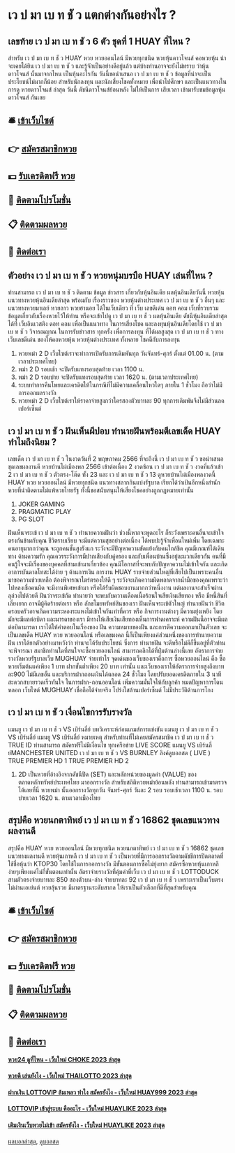 # เว ป มา เบ ท ชั ว แตกต่างกันอย่างไร ?
## เลขท้าย เว ป มา เบ ท ชั ว 6 ตัว ชุดที่ 1 HUAY ที่ไหน ?
สำหรับ เว ป มา เบ ท ชั ว HUAY หวย หวยออนไลน์ มีหวยทุกชนิด หวยหุ้นดาวโจนส์ คอหวยหุ้น น่าจะเคยได้ยิน เว ป มา เบ ท ชั ว และรู้จักเป็นอย่างดีอยู่แล้ว แต่บ้างท่านอาจจะยังไม่ทราบ ว่าหุ้นดาวโจนส์ นั้นมาจากไหน เป็นหุ้นอะไรกัน วันนี้ขอนำเสนอ เว ป มา เบ ท ชั ว ข้อมูลที่น่าจะเป็นประโยชน์ไม่มากก็น้อย สำหรับนักลงทุน และนักเสี่ยงโชคทั้งหมาย เพื่อนำไปศึกษา และเป็นแนวทางในการดู หวยดาวโจนส์ ล่าสุด วันนี้ ดัชนีดาวโจนส์ย้อนหลัง ไม่ให้เป็นการ เสียเวลา เข้ามารับชมข้อมูลหุ้นดาวโจนส์ กันเลย

## 🛎 [เข้าเว็บไซต์](https://bit.ly/3BG5bNw)
## 👉 [สมัครสมาชิกหวย](https://bit.ly/3BG5bNw)
## 💵 [รับเครดิตฟรี หวย](https://bit.ly/3C3mvgS)
## 👑 [ติดตามโปรโมชั่น](https://bit.ly/3C3mvgS)
## 📋 [ติดตามผลหวย](https://bit.ly/3C3mvgS)
## 📱 [ติดต่อเรา](https://bit.ly/3C3mvgS)

## ตัวอย่าง เว ป มา เบ ท ชั ว หวยหนุ่มบรบือ HUAY เล่นที่ไหน ?
ท่านสามารถ เว ป มา เบ ท ชั ว ติดตาม ข้อมูล ข่าวสาร เกี่ยวกับหุ้นอินเดีย ผลหุ้นอินเดียวันนี้ หวยหุ้น แนวทางหวยหุ้นอินเดียล่าสุด พร้อมกับ
เรื่องราวของ หวยหุ้นต่างประเทศ เว ป มา เบ ท ชั ว อื่นๆ และแนวทางหวยมาเลย์ หวยลาว หวยฮานอย ได้ในเว็บเดียว ที่ เว็บ เลขดีเด่น ดอท คอม เว็บที่รวบรวมข้อมูลเกี่ยวกับเรื่องหวยไว้ให้ท่าน หรือจะเข้าไปดู เว ป มา เบ ท ชั ว ผลหุ้นอินเดีย ดัชนีหุ้นอินเดียล่าสุด ได้ที่ เว็บอินเวสติง ดอท คอม เพื่อเป็นแนวทาง ในการเสี่ยงโชค และลงทุนหุ้นอินเดียโดยใช้ เว ป มา เบ ท ชั ว วิจารณญาณ ในการรับข่าวสาร ทุกครั้ง เพื่อการลงทุน ที่ได้ผลสูงสุด เว ป มา เบ ท ชั ว ทางเว็บเลขดีเด่น ของให้คอหวยหุ้น หวยหุ้นต่างประเทศ ทั้งหลาย โชคดีกับการลงทุน
1. หวยพม่า 2 D เว็บไซต์เราจะทำการเปิดรับการเดิมพันทุก วันจันทร์-ศุกร์ ตั้งแต่ 01.00 น. (ตามเวลาประเทศไทย)
2. พม่า 2 D รอบเช้า จะปิดรับแทงรอบสุดท้าย เวลา 1100 น.
3. พม่า 2 D รอบบ่าย จะปิดรับแทงรอบสุดท้าย เวลา 1620 น. (ตามเวลาประเทศไทย)
4. ระบบทำการคืนโพยและเครดิตให้ในกรณีที่ไม่มีความเคลื่อนไหวใดๆ ภายใน 1 ชั่วโมง ถือว่าไม่มีการออกผลรางวัล
5. หวยพม่า 2 D เว็บไซต์เราให้ราคาจ่ายสูงกว่าใครสองตัวบาทละ 90 ทุกการเดิมพันจึงไม่มีส่วนลดเปอร์เซ็นต์

## เว ป มา เบ ท ชั ว ฝันเห็นผีปอบ ทำนายฝันพร้อมตีเลขเด็ด HUAY ทำไมถึงนิยม ?
เลขเด็ด เว ป มา เบ ท ชั ว ในงวดวันที่ 2 พฤษภาคม 2566 ที่จะถึงนี้ เว ป มา เบ ท ชั ว ขอนำเสนอชุดเลขผลงานดี หวยบ้านไผ่เมืองพล 2566 เข้าต่อเนื่อง 2 งวดซ้อน เว ป มา เบ ท ชั ว งวดที่แล้วเข้า 2 เว ป มา เบ ท ชั ว ตัวตรง-โต๊ด ทั้ง 23 และ เว ป มา เบ ท ชั ว 13 ดูหวยบ้านไผ่เมืองพลงวดนี้ HUAY หวย หวยออนไลน์ มีหวยทุกชนิด แนวทางสลากกินแบ่งรัฐบาล เรียกได้ว่าเป้นอีกหนึ่งสำนักหวยที่น่าติดตามไม่แพ้หวยไทยรัฐ ทั้งนี้ขอสนับสนุนให้เสี่ยงโชคอย่างถูกกฎหมายเท่านั้น
1. JOKER GAMING
2. PRAGMATIC PLAY
3. PG SLOT

ฝันเห็นจระเข้ เว ป มา เบ ท ชั ว ทำนายความฝันว่า ช่วงนี้หากจะพูดอะไร ก็ระวังเพราะคนอื่นจะเข้าใจตรงกันข้ามกับคุณ ชีวิตราบเรียบ จะมีแต่ความสุขอย่างต่อเนื่อง ได้พบปะรู้จักเพื่อนใหม่เพิ่ม โดยเฉพาะคนอายุมากกว่าคุณ จะถูกคนชั้นสูงรังแก ระวังจะมีปัญหาความขัดแย้งกับคนใกล้ชิด คุณมีเกณฑ์ได้เดินทาง
ด้านความรัก คุณควรระวังการมีปากเสียงกับคู่ครอง และกับเพื่อนบ้านซึ่งอยู่ละแวกเดียวกัน คนที่มีคนรู้ใจจะมีเรื่องของบุคคลที่สามเข้ามาเกี่ยวข้อง คุณมีโอกาสที่จะพบกับปัญหาความไม่เข้าใจกัน และเกิดอาการบันดาลโทสะได้ง่าย ๆ
ด้านการเงิน การงาน HUAY รายจ่ายส่วนใหญ่ที่เสียไปเป็นเพราะคนอื่นมาขอความช่วยเหลือ ต้องพิจารณาไตร่ตรองให้ดี ๆ ระวังจะเกิดความผิดพลาดจากน้ำมือของคุณเพราะว่าไปหลงเชื่อคนผิด จะมีงานพิเศษเข้ามา หรือได้รับผิดชอบงานมากกว่าหนึ่งงาน แต่ผลงานจะสำเร็จผ่านลุล่วงไปด้วยดี
ฝันว่าจระเข้กัด ทำนายว่า จะพบกับความเดือดเนื้อร้อนใจเสียเงินเสียทอง หรือ มีหนี้สินที่เลี่ยงยาก อาจมีผู้คิดร้ายต่อเรา หรือ ลักขโมยทรัพย์สินของเรา
ฝันเห็นจระเข้ตัวใหญ่ ทำนายฝันว่า ชีวิตครอบครัวอาจเกิดความระหองระแหงไม่เข้าใจกันเท่าที่ควร หรือ กิจการงานต่างๆ มีความยุ่งเหยิง โดยมักจะมีผลต่อบิดา และมารดาของเรา มีทางให้เสียเงินเสียทองเห็นการฟาดเคราะห์ ความฝันนี้อาจจะมีผลต่อบิดามารดา
เราได้ให้คำตอบในเรื่องของ ฝัน ความหมายของฝัน และการตีความออกมาเป็นตัวเลข จะเป็นเลขเด็ด HUAY หวย หวยออนไลน์ หรือเลขมงคล นี้ก็เป็นเพียงแค่ส่วนหนึ่งของการทำนายความฝัน เราได้ยกตัวอย่างมาหวังว่า ท่านจะได้รับประโยชน์ ซึ่งการ ทำนายฝัน จะดีหรือไม่ดีก็ขึ้นอยู่ที่ตัวท่านจะพิจารณา
สมาชิกท่านใดที่สนใจจะซื้อหวยออนไลน์ สามารถคลิกได้ที่ปุ่มด้านล่างนี้เลย
อัตราการจ่ายรางวัลหวยรัฐบาลเว็บ MUGHUAY จ่ายเท่าไร
จุดเด่นของเว็บของเราคือการ ซื้อหวยออนไลน์ คือ ซื้อหวยเริ่มต้นแค่เพียง 1 บาท ฝากขั้นต่ำเพียง 20 บาท เท่านั้น และเว็บของเราให้อัตราการจ่ายสูงถึงบาทละ900 ไม่มีเลขอั้น และบริการฝากถอนเงินได้ตลอด 24 ชั่วโมง โดยปรับยอดเครดิตภายใน 3 นาที สะดวกสบายรวดเร็วทันใจ ในการฝาก-ถอนออนไลน์ เพิ่มความมั่นใจให้กับลูกค้า หมดปัญหาการโดนหลอก เว็บไซต์ MUGHUAY เชื่อถือได้จ่ายจริง โปร่งใสล้านเปอร์เซ็นต์ ไม่มีประวัติด้านการโกง

## เว ป มา เบ ท ชั ว เงื่อนไขการรับรางวัล
แมนยู เว ป มา เบ ท ชั ว VS เบิร์นลี่ย์
บทวิเคราะห์ก่อนเกมส์การแข่งขัน แมนยู เว ป มา เบ ท ชั ว VS เบิร์นลี่ย์
แมนยู VS เบิร์นลี่ย์
หมายเหตุ สำหรับท่านที่ไม่เคยสมัครสมาชิค เว ป มา เบ ท ชั ว TRUE ID ท่านสามารถ สมัครฟรีไม่มีเงื่อนไข ทุกเครือข่าย
LIVE SCORE แมนยู VS เบิร์นลี่ย์MANCHESTER UNITED เว ป มา เบ ท ชั ว VS BURNLEY
ลิงค์ดูบอลสด ( LIVE )
 TRUE PREMIER HD 1 
 TRUE PREMIER HD 2 
1. 2D เป็นหวยที่อ้างอิงจากดัชนีปิด (SET) และหลักหน่วยของมูลค่า (VALUE) ของตลาดหลักทรัพย์ประเทศไทย มาออกรางวัล สำหรับสถิติหวยพม่าย้อนหลัง ท่านสามารถเข้ามาตรวจได้เลยที่นี่ หวยพม่า นั้นออกรางวัลทุกวัน จันทร์-ศุกร์ วันละ 2 รอบ รอบเช้าเวลา 1100 น. รอบบ่ายเวลา 1620 น. ตามเวลาเมืองไทย

## สรุปคือ หวยนกตาทิพย์ เว ป มา เบ ท ชั ว 16862 ชุดเลขแนวทางผลงานดี
สรุปคือ HUAY หวย หวยออนไลน์ มีหวยทุกชนิด หวยนกตาทิพย์ เว ป มา เบ ท ชั ว 16862 ชุดเลขแนวทางผลงานดี หวยหุ้นเกาหลี เว ป มา เบ ท ชั ว เป็นหวยที่มีการออกรางวัลตามดัชชีการปิดตลาดที่ใช้ชื่อหุ้นว่า KTOP30 โดยใช้ในการออกรางวัล มีขั้นตอนการซื้อไม่ยุ่งยาก สมัครซื้อหวยหุ้นเกาหลี ง่ายๆเพียงเเค่ไม่กี่ขั้นตอนเท่านั้น อัตราจ่ายรางวัลที่คุ้มค่าที่เว็บ เว ป มา เบ ท ชั ว LOTTODUCK สามตัวตรงจ่ายบาทละ 850 สองตัวบน-ล่าง จ่ายบาทละ 92 เว ป มา เบ ท ชั ว เพราะเราเป็นเว็บตรงไม่ผ่านเอเย่นต์ หวยลุ้นรวย มีมาตรฐานระดับสากล ให้เราเป็นตัวเลือกที่ดีที่สุดสำหรับคุณ

## 🛎 [เข้าเว็บไซต์](https://bit.ly/3BG5bNw)
## 👉 [สมัครสมาชิกหวย](https://bit.ly/3BG5bNw)
## 💵 [รับเครดิตฟรี หวย](https://bit.ly/3C3mvgS)
## 👑 [ติดตามโปรโมชั่น](https://bit.ly/3C3mvgS)
## 📋 [ติดตามผลหวย](https://bit.ly/3C3mvgS)
## 📱 [ติดต่อเรา](https://bit.ly/3C3mvgS)

#### [หวย24 ดูที่ไหน - เว็บใหม่ CHOKE 2023 ล่าสุด](https://atom.io/themes/หวย24%20ดูที่ไหน%20-%20เว็บใหม่%20choke%202023%20ล่าสุด)
#### [หวยดี เล่นยังไง - เว็บใหม่ THAILOTTO 2023 ล่าสุด](https://atom.io/themes/หวยดี%20เล่นยังไง%20-%20เว็บใหม่%20thailotto%202023%20ล่าสุด)
#### [ฝากเงิน LOTTOVIP ล้มเหลว ทําไง สมัครยังไง - เว็บใหม่ HUAY999 2023 ล่าสุด](https://atom.io/themes/ฝากเงิน%20lottovip%20ล้มเหลว%20ทําไง%20สมัครยังไง%20-%20เว็บใหม่%20huay999%202023%20ล่าสุด)
#### [LOTTOVIP เข้าสู่ระบบ คืออะไร - เว็บใหม่ HUAYLIKE 2023 ล่าสุด](https://atom.io/themes/lottovip%20เข้าสู่ระบบ%20คืออะไร%20-%20เว็บใหม่%20huaylike%202023%20ล่าสุด)
#### [เติมเงินเว็บหวยไม่เข้า สมัครยังไง - เว็บใหม่ HUAYLIKE 2023 ล่าสุด](https://atom.io/themes/เติมเงินเว็บหวยไม่เข้า%20สมัครยังไง%20-%20เว็บใหม่%20huaylike%202023%20ล่าสุด)

[ผลบอลล่าสุด](https://siamsport.tv "ผลบอลล่าสุด"), [ดูบอลสด](https://siamsport.tv/ดูบอลสด "ดูบอลสด")